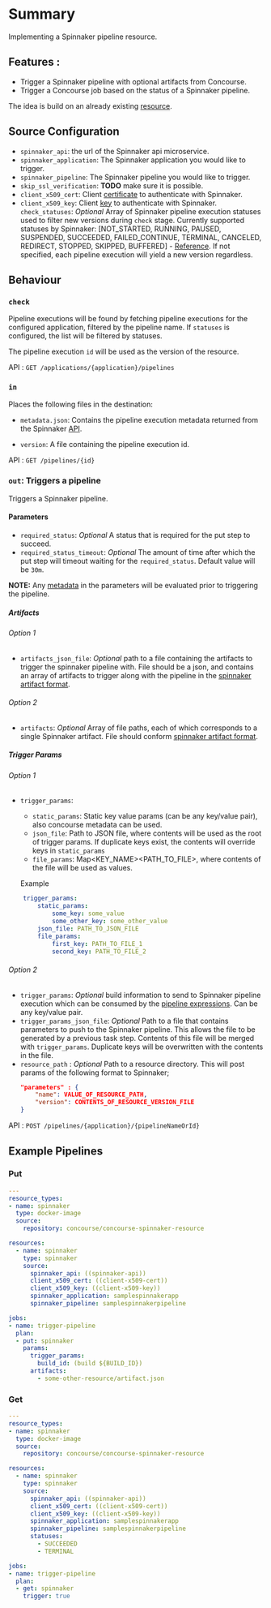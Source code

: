 # Summary

Implementing a Spinnaker pipeline resource.  

## Features :
   - Trigger a Spinnaker pipeline with optional artifacts from Concourse.
   - Trigger a Concourse job based on the status of a Spinnaker pipeline.

The idea is build on an already existing [resource](https://github.com/burdzwastaken/concourse-spinnaker-resource).

## Source Configuration

- `spinnaker_api`: the url of the Spinnaker api microservice. 
- `spinnaker_application`: The Spinnaker application you would like to trigger.
- `spinnaker_pipeline`: The Spinnaker pipeline you would like to trigger.
- `skip_ssl_verification`: **TODO** make sure it is possible.
- `client_x509_cert`: Client [certificate](https://www.spinnaker.io/setup/security/authentication/x509/) to authenticate with Spinnaker.
- `client_x509_key`: Client [key](https://www.spinnaker.io/setup/security/authentication/x509/) to authenticate with Spinnaker.
 `check_statuses`: *Optional* Array of Spinnaker pipeline execution statuses used to filter new versions during `check` stage. Currently supported statuses by Spinnaker: [NOT_STARTED, RUNNING, PAUSED, SUSPENDED, SUCCEEDED, FAILED_CONTINUE, TERMINAL, CANCELED, REDIRECT, STOPPED, SKIPPED, BUFFERED] - [Reference](https://github.com/spinnaker/gate/blob/1cb00104f925e484d7a7a333bf07bd149adb0464/gate-web/src/main/groovy/com/netflix/spinnaker/gate/controllers/ExecutionsController.java#L82). If not specified, each pipeline execution will yield a new version regardless.

## Behaviour

### `check`

Pipeline executions will be found by fetching pipeline executions for the configured application, filtered by the pipeline name. If `statuses` is configured, the list will be filtered by statuses.

The pipeline execution `id` will be used as the version of the resource.

API : `GET /applications/{application}/pipelines`

### `in`

Places the following files in the destination:

 - `metadata.json`: Contains the pipeline execution metadata returned from the Spinnaker [API](https://www.spinnaker.io/reference/api/docs.html#api-Pipelinecontroller-getPipelineUsingGET).

 - `version`: A file containing the pipeline execution id.

 API : `GET /pipelines/{id}`

### `out`: Triggers a pipeline

Triggers a Spinnaker pipeline.

#### Parameters
- `required_status`: *Optional* A status that is required for the put step to succeed.
- `required_status_timeout`: *Optional* The amount of time after which the put step will timeout waiting for the `required_status`. Default value will be `30m`.

**NOTE:** Any [metadata](http://concourse.ci/implementing-resources.html#resource-metadata) in the parameters will be evaluated prior to triggering the pipeline. 

##### Artifacts
###### Option 1
  - `artifacts_json_file`: *Optional* path to a file containing the artifacts to trigger the spinnaker pipeline with. File should be a json, and contains an array of artifacts to trigger along with the pipeline in the [spinnaker artifact format](https://www.spinnaker.io/reference/artifacts/#format). 

###### Option 2
  - `artifacts`: *Optional* Array of file paths, each of which corresponds to a single Spinnaker artifact. File should conform [spinnaker artifact format](https://www.spinnaker.io/reference/artifacts/#format). 

##### Trigger Params
###### Option 1
- `trigger_params`:
    - `static_params`: Static key value params (can be any key/value pair), also concourse metadata can be used.
    - `json_file`: Path to JSON file, where contents will be used as the root of trigger params. If duplicate keys exist, the contents will override keys in `static_params`
    - `file_params`: Map<KEY_NAME><PATH_TO_FILE>, where contents of the file will be used as values.

    Example
```yml
    trigger_params: 
        static_params: 
            some_key: some_value
            some_other_key: some_other_value 
        json_file: PATH_TO_JSON_FILE
        file_params:
            first_key: PATH_TO_FILE_1
            second_key: PATH_TO_FILE_2
```

###### Option 2
- `trigger_params`: *Optional* build information to send to Spinnaker pipeline execution which can be consumed by the [pipeline expressions](https://www.spinnaker.io/guides/user/pipeline-expressions/). Can be any key/value pair.
- `trigger_params_json_file`: *Optional* Path to a file that contains parameters to push to the Spinnaker pipeline. This allows the file to be generated by a previous task step. Contents of this file will be merged with `trigger_params`. Duplicate keys will be overwritten with the contents in the file. 
- `resource_path` : *Optional* Path to a resource directory. This will post params of the following format to Spinnaker;
    ```json
    "parameters" : {
        "name": VALUE_OF_RESOURCE_PATH,
        "version": CONTENTS_OF_RESOURCE_VERSION_FILE
    }
    ```

API : `POST /pipelines/{application}/{pipelineNameOrId}`

## Example Pipelines

### Put
```yml
---
resource_types:
- name: spinnaker
  type: docker-image
  source:
    repository: concourse/concourse-spinnaker-resource

resources:
  - name: spinnaker
    type: spinnaker
    source:
      spinnaker_api: ((spinnaker-api))
      client_x509_cert: ((client-x509-cert))
      client_x509_key: ((client-x509-key))
      spinnaker_application: samplespinnakerapp
      spinnaker_pipeline: samplespinnakerpipeline

jobs:
- name: trigger-pipeline
  plan:
  - put: spinnaker
    params:
      trigger_params:
        build_id: (build ${BUILD_ID})
      artifacts:
        - some-other-resource/artifact.json
```

### Get
```yml
---
resource_types:
- name: spinnaker
  type: docker-image
  source:
    repository: concourse/concourse-spinnaker-resource

resources:
  - name: spinnaker
    type: spinnaker
    source:
      spinnaker_api: ((spinnaker-api))
      client_x509_cert: ((client-x509-cert))
      client_x509_key: ((client-x509-key))
      spinnaker_application: samplespinnakerapp
      spinnaker_pipeline: samplespinnakerpipeline
      statuses:
        - SUCCEEDED
        - TERMINAL

jobs:
- name: trigger-pipeline
  plan:
  - get: spinnaker
    trigger: true
```
